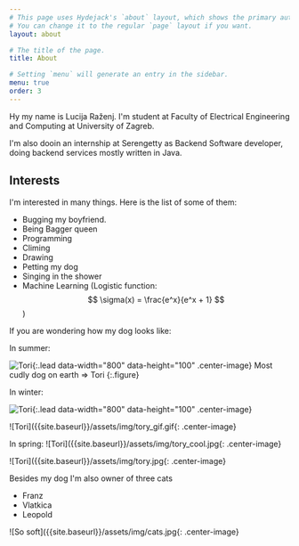 ```yaml
---
# This page uses Hydejack's `about` layout, which shows the primary author's picture and about text at the top.
# You can change it to the regular `page` layout if you want.
layout: about

# The title of the page.
title: About

# Setting `menu` will generate an entry in the sidebar.
menu: true
order: 3
---
```


Hy my name is Lucija Raženj. I'm student at Faculty of Electrical Engineering and Computing at University of Zagreb.


I'm also dooin an internship at Serengetty as Backend Software developer, doing backend services mostly written in Java.


## Interests
I'm interested in many things. Here is the list of some of them:
- Bugging my boyfriend.
- Being Bagger queen
- Programming
- Climing
- Drawing
- Petting my dog
- Singing in the shower
- Machine Learning (Logistic function: $$ \sigma(x) = \frac{e^x}{e^x + 1} $$)

If you are wondering how my dog looks like:

In summer:

![Tori]({{site.baseurl}}/assets/img/tory_summer.jpg){:.lead data-width="800" data-height="100" .center-image}
Most cudly dog on earth => Tori
{:.figure}

In winter:

![Tori]({{site.baseurl}}/assets/img/tory_snow.jpg){:.lead data-width="800" data-height="100" .center-image}

![Tori]({{site.baseurl}}/assets/img/tory_gif.gif{: .center-image}

In spring:
![Tori]({{site.baseurl}}/assets/img/tory_cool.jpg{: .center-image}

![Tori]({{site.baseurl}}/assets/img/tory.jpg{: .center-image}

Besides my dog I'm also owner of three cats
- Franz
- Vlatkica
- Leopold

![So soft]({{site.baseurl}}/assets/img/cats.jpg{: .center-image}
